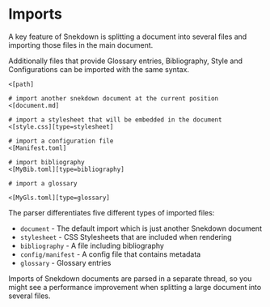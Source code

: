 # Imports

A key feature of Snekdown is splitting a document
into several files and importing those files in the main
document.

Additionally files that provide Glossary entries, Bibliography, Style and
Configurations can be imported with the same syntax.

```
<[path]

# import another snekdown document at the current position
<[document.md]

# import a stylesheet that will be embedded in the document
<[style.css][type=stylesheet]

# import a configuration file
<[Manifest.toml]

# import bibliography
<[MyBib.toml][type=bibliography]

# import a glossary

<[MyGls.toml][type=glossary]
```

The parser differentiates five different types of imported files:
- `document` - The default import which is just another Snekdown document
- `stylesheet` - CSS Stylesheets that are included when rendering
- `bibliography` - A file including bibliography
- `config/manifest` - A config file that contains metadata
- `glossary` - Glossary entries

Imports of Snekdown documents are parsed in a separate thread, so you
might see a performance improvement when splitting a large document into
several files.